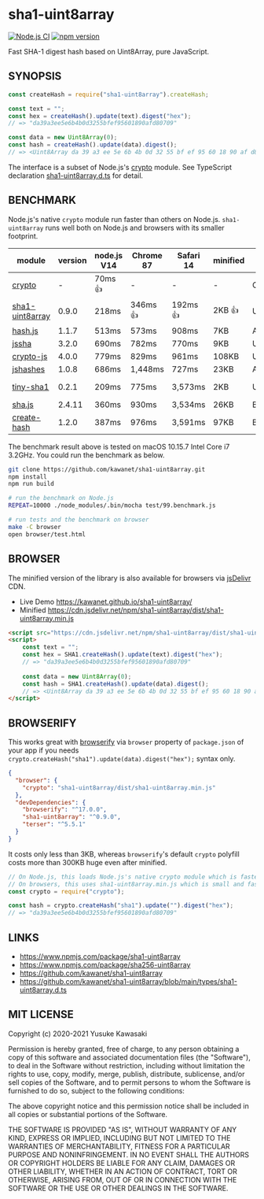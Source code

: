 # sha1-uint8array

[![Node.js CI](https://github.com/kawanet/sha1-uint8array/workflows/Node.js%20CI/badge.svg?branch=main)](https://github.com/kawanet/sha1-uint8array/actions/)
[![npm version](https://badge.fury.io/js/sha1-uint8array.svg)](https://www.npmjs.com/package/sha1-uint8array)

Fast SHA-1 digest hash based on Uint8Array, pure JavaScript.

## SYNOPSIS

```js
const createHash = require("sha1-uint8array").createHash;

const text = "";
const hex = createHash().update(text).digest("hex");
// => "da39a3ee5e6b4b0d3255bfef95601890afd80709"

const data = new Uint8Array(0);
const hash = createHash().update(data).digest();
// => <Uint8Array da 39 a3 ee 5e 6b 4b 0d 32 55 bf ef 95 60 18 90 af d8 07 09>
```

The interface is a subset of Node.js's [crypto](https://nodejs.org/api/crypto.html) module.
See TypeScript declaration
[sha1-uint8array.d.ts](https://github.com/kawanet/sha1-uint8array/blob/main/types/sha1-uint8array.d.ts)
for detail.

## BENCHMARK

Node.js's native `crypto` module run faster than others on Node.js.
`sha1-uint8array` runs well both on Node.js and browsers with its smaller footprint.

|module|version|node.js V14|Chrome 87|Safari 14|minified|backend|note|
|---|---|---|---|---|---|---|---|
|[crypto](https://nodejs.org/api/crypto.html)|-|70ms 👍|-|-|-|OpenSSL|👍 on node.js|
|[sha1-uint8array](http://github.com/kawanet/sha1-uint8array)|0.9.0|218ms|346ms 👍|192ms 👍|2KB 👍|Uint8Array|👍 on browsers|
|[hash.js](https://www.npmjs.com/package/hash.js)|1.1.7|513ms|573ms|908ms|7KB|Array|hash.js/lib/hash/sha/1.js|
|[jssha](https://npmjs.com/package/jssha)|3.2.0|690ms|782ms|770ms|9KB|Uint8Array|jssha/dist/sha1.js|
|[crypto-js](https://npmjs.com/package/crypto-js)|4.0.0|779ms|829ms|961ms|108KB|Uint8Array|crypto-js/sha1.js|
|[jshashes](https://npmjs.com/package/jshashes)|1.0.8|686ms|1,448ms|727ms|23KB|Array|jshashes/hashes.js|
|[tiny-sha1](https://npmjs.com/package/tiny-sha1)|0.2.1|209ms|775ms|3,573ms|2KB|Uint8Array|tiny-sha1/dist/tiny-sha1.js|
|[sha.js](https://npmjs.com/package/sha.js)|2.4.11|360ms|930ms|3,534ms|26KB|Buffer|sha.js/sha1.js|
|[create-hash](https://npmjs.com/package/create-hash)|1.2.0|387ms|976ms|3,591ms|97KB|Buffer|create-hash/browser.js|

The benchmark result above is tested on macOS 10.15.7 Intel Core i7 3.2GHz. You could run the benchmark as below.

```sh
git clone https://github.com/kawanet/sha1-uint8array.git
npm install
npm run build

# run the benchmark on Node.js
REPEAT=10000 ./node_modules/.bin/mocha test/99.benchmark.js

# run tests and the benchmark on browser
make -C browser
open browser/test.html
```

## BROWSER

The minified version of the library is also available for browsers via
[jsDelivr](https://www.jsdelivr.com/package/npm/sha1-uint8array) CDN.

- Live Demo https://kawanet.github.io/sha1-uint8array/
- Minified https://cdn.jsdelivr.net/npm/sha1-uint8array/dist/sha1-uint8array.min.js

```html
<script src="https://cdn.jsdelivr.net/npm/sha1-uint8array/dist/sha1-uint8array.min.js"></script>
<script>
    const text = "";
    const hex = SHA1.createHash().update(text).digest("hex");
    // => "da39a3ee5e6b4b0d3255bfef95601890afd80709"
    
    const data = new Uint8Array(0);
    const hash = SHA1.createHash().update(data).digest();
    // => <Uint8Array da 39 a3 ee 5e 6b 4b 0d 32 55 bf ef 95 60 18 90 af d8 07 09>
</script>
```

## BROWSERIFY

This works great with
[browserify](https://www.npmjs.com/package/browserify)
via `browser` property of `package.json` of your app if you needs
`crypto.createHash("sha1").update(data).digest("hex");` syntax only.

```json
{
  "browser": {
    "crypto": "sha1-uint8array/dist/sha1-uint8array.min.js"
  },
  "devDependencies": {
    "browserify": "^17.0.0",
    "sha1-uint8array": "^0.9.0",
    "terser": "^5.5.1"
  }
}
```

It costs only less than 3KB, whereas `browserify`'s default `crypto` polyfill
costs more than 300KB huge even after minified.

```js
// On Node.js, this loads Node.js's native crypto module which is faster.
// On browsers, this uses sha1-uint8array.min.js which is small and fast.
const crypto = require("crypto");

const hash = crypto.createHash("sha1").update("").digest("hex");
// => "da39a3ee5e6b4b0d3255bfef95601890afd80709"
```

## LINKS

- https://www.npmjs.com/package/sha1-uint8array
- https://www.npmjs.com/package/sha256-uint8array
- https://github.com/kawanet/sha1-uint8array
- https://github.com/kawanet/sha1-uint8array/blob/main/types/sha1-uint8array.d.ts

## MIT LICENSE

Copyright (c) 2020-2021 Yusuke Kawasaki

Permission is hereby granted, free of charge, to any person obtaining a copy of this software and associated
documentation files (the "Software"), to deal in the Software without restriction, including without limitation the
rights to use, copy, modify, merge, publish, distribute, sublicense, and/or sell copies of the Software, and to permit
persons to whom the Software is furnished to do so, subject to the following conditions:

The above copyright notice and this permission notice shall be included in all copies or substantial portions of the
Software.

THE SOFTWARE IS PROVIDED "AS IS", WITHOUT WARRANTY OF ANY KIND, EXPRESS OR IMPLIED, INCLUDING BUT NOT LIMITED TO THE
WARRANTIES OF MERCHANTABILITY, FITNESS FOR A PARTICULAR PURPOSE AND NONINFRINGEMENT. IN NO EVENT SHALL THE AUTHORS OR
COPYRIGHT HOLDERS BE LIABLE FOR ANY CLAIM, DAMAGES OR OTHER LIABILITY, WHETHER IN AN ACTION OF CONTRACT, TORT OR
OTHERWISE, ARISING FROM, OUT OF OR IN CONNECTION WITH THE SOFTWARE OR THE USE OR OTHER DEALINGS IN THE SOFTWARE.
